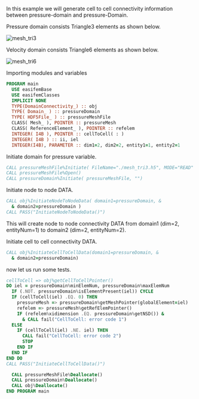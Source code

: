 In this example we will generate cell to cell connectivity information between pressure-domain and pressure-Domain.

Pressure domain consists Triangle3 elements as shown below.

![mesh_tri3](figures/mesh_tri3.png)

Velocity domain consists Triangle6 elements as shown below.

![mesh_tri6](figures/mesh_tri6.png)

Importing modules and variables

```fortran
PROGRAM main
  USE easifemBase
  USE easifemClasses
  IMPLICIT NONE
  TYPE(DomainConnectivity_) :: obj
  TYPE( Domain_ ) :: pressureDomain
  TYPE( HDF5File_ ) :: pressureMeshFile
  CLASS( Mesh_ ), POINTER :: pressureMesh
  CLASS( ReferenceElement_ ), POINTER :: refelem
  INTEGER( I4B ), POINTER :: cellToCell( : )
  INTEGER( I4B ) :: ii, iel
  INTEGER(I4B), PARAMETER :: dim1=2, dim2=2, entity1=1, entity2=1
```

Initiate domain for pressure variable.

```fortran
CALL pressureMeshFile%Initiate( FileName="./mesh_tri3.h5", MODE="READ" )
CALL pressureMeshFile%Open()
CALL pressureDomain%Initiate( pressureMeshFile, "")
```

Initiate node to node DATA.

```fortran
CALL obj%InitiateNodeToNodeData( domain1=pressureDomain, &
  & domain2=pressureDomain )
CALL PASS("InitiateNodeToNodeData()")
```

This will create node to node connectivity DATA from domain1 (dim=2, entityNum=1) to domain2 (dim=2, entityNum=2).

Initiate cell to cell connectivity DATA.

```fortran
CALL obj%InitiateCellToCellData(domain1=pressureDomain, &
  & domain2=pressureDomain)
```

now let us run some tests.

```fortran
cellToCell => obj%getCellToCellPointer()
DO iel = pressureDomain%minElemNum, pressureDomain%maxElemNum
  IF (.NOT. pressureDomain%isElementPresent(iel)) CYCLE
  IF (cellToCell(iel) .EQ. 0) THEN
    pressureMesh => pressureDomain%getMeshPointer(globalElement=iel)
    refelem => pressureMesh%getRefElemPointer()
    IF (refelem%xidimension .EQ. pressureDomain%getNSD()) &
      & CALL fail("CellToCell: error code 1")
  ELSE
    IF (cellToCell(iel) .NE. iel) THEN
      CALL fail("CellToCell: error code 2")
      STOP
    END IF
  END IF
END DO
CALL PASS("InitiateCellToCellData()")
```

```fortran
  CALL pressureMeshFile%Deallocate()
  CALL pressureDomain%Deallocate()
  CALL obj%Deallocate()
END PROGRAM main
```
